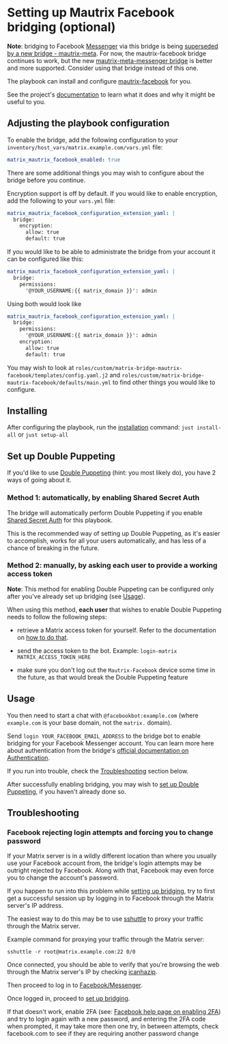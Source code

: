 # Setting up Mautrix Facebook bridging (optional)

**Note**: bridging to Facebook [Messenger](https://messenger.com) via this bridge is being [superseded by a new bridge - mautrix-meta](https://github.com/mautrix/facebook/issues/332). For now, the mautrix-facebook bridge continues to work, but the new [mautrix-meta-messenger bridge](./configuring-playbook-bridge-mautrix-meta-messenger.md) is better and more supported. Consider using that bridge instead of this one.

The playbook can install and configure [mautrix-facebook](https://github.com/mautrix/facebook) for you.

See the project's [documentation](https://github.com/mautrix/facebook/blob/master/ROADMAP.md) to learn what it does and why it might be useful to you.

## Adjusting the playbook configuration

To enable the bridge, add the following configuration to your `inventory/host_vars/matrix.example.com/vars.yml` file:

```yaml
matrix_mautrix_facebook_enabled: true
```

There are some additional things you may wish to configure about the bridge before you continue.

Encryption support is off by default. If you would like to enable encryption, add the following to your `vars.yml` file:
```yaml
matrix_mautrix_facebook_configuration_extension_yaml: |
  bridge:
    encryption:
      allow: true
      default: true
```

If you would like to be able to administrate the bridge from your account it can be configured like this:
```yaml
matrix_mautrix_facebook_configuration_extension_yaml: |
  bridge:
    permissions:
      '@YOUR_USERNAME:{{ matrix_domain }}': admin
```

Using both would look like

```yaml
matrix_mautrix_facebook_configuration_extension_yaml: |
  bridge:
    permissions:
      '@YOUR_USERNAME:{{ matrix_domain }}': admin
    encryption:
      allow: true
      default: true
```

You may wish to look at `roles/custom/matrix-bridge-mautrix-facebook/templates/config.yaml.j2` and `roles/custom/matrix-bridge-mautrix-facebook/defaults/main.yml` to find other things you would like to configure.

## Installing

After configuring the playbook, run the [installation](installing.md) command: `just install-all` or `just setup-all`

## Set up Double Puppeting

If you'd like to use [Double Puppeting](https://docs.mau.fi/bridges/general/double-puppeting.html) (hint: you most likely do), you have 2 ways of going about it.

### Method 1: automatically, by enabling Shared Secret Auth

The bridge will automatically perform Double Puppeting if you enable [Shared Secret Auth](configuring-playbook-shared-secret-auth.md) for this playbook.

This is the recommended way of setting up Double Puppeting, as it's easier to accomplish, works for all your users automatically, and has less of a chance of breaking in the future.

### Method 2: manually, by asking each user to provide a working access token

**Note**: This method for enabling Double Puppeting can be configured only after you've already set up bridging (see [Usage](#usage)).

When using this method, **each user** that wishes to enable Double Puppeting needs to follow the following steps:

- retrieve a Matrix access token for yourself. Refer to the documentation on [how to do that](obtaining-access-tokens.md).

- send the access token to the bot. Example: `login-matrix MATRIX_ACCESS_TOKEN_HERE`

- make sure you don't log out the `Mautrix-Facebook` device some time in the future, as that would break the Double Puppeting feature


## Usage

You then need to start a chat with `@facebookbot:example.com` (where `example.com` is your base domain, not the `matrix.` domain).

Send `login YOUR_FACEBOOK_EMAIL_ADDRESS` to the bridge bot to enable bridging for your Facebook Messenger account. You can learn more here about authentication from the bridge's [official documentation on Authentication](https://docs.mau.fi/bridges/python/facebook/authentication.html).

If you run into trouble, check the [Troubleshooting](#troubleshooting) section below.

After successfully enabling bridging, you may wish to [set up Double Puppeting](#set-up-double-puppeting), if you haven't already done so.


## Troubleshooting

### Facebook rejecting login attempts and forcing you to change password

If your Matrix server is in a wildly different location than where you usually use your Facebook account from, the bridge's login attempts may be outright rejected by Facebook. Along with that, Facebook may even force you to change the account's password.

If you happen to run into this problem while [setting up bridging](#usage), try to first get a successful session up by logging in to Facebook through the Matrix server's IP address.

The easiest way to do this may be to use [sshuttle](https://sshuttle.readthedocs.io/) to proxy your traffic through the Matrix server.

Example command for proxying your traffic through the Matrix server:

```
sshuttle -r root@matrix.example.com:22 0/0
```

Once connected, you should be able to verify that you're browsing the web through the Matrix server's IP by checking [icanhazip](https://icanhazip.com/).

Then proceed to log in to [Facebook/Messenger](https://www.facebook.com/).

Once logged in, proceed to [set up bridging](#usage).

If that doesn't work, enable 2FA (see: [Facebook help page on enabling 2FA](https://www.facebook.com/help/148233965247823)) and try to login again with a new password, and entering the 2FA code when prompted, it may take more then one try, in between attempts, check facebook.com to see if they are requiring another password change
